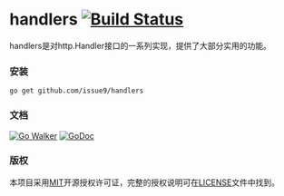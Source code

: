 handlers [![Build Status](https://travis-ci.org/issue9/handlers.svg?branch=master)](https://travis-ci.org/issue9/handlers)
======

handlers是对http.Handler接口的一系列实现，提供了大部分实用的功能。


### 安装

```shell
go get github.com/issue9/handlers
```


### 文档

[![Go Walker](http://gowalker.org/api/v1/badge)](http://gowalker.org/github.com/issue9/handlers)
[![GoDoc](https://godoc.org/github.com/issue9/handlers?status.svg)](https://godoc.org/github.com/issue9/handlers)


### 版权

本项目采用[MIT](http://opensource.org/licenses/MIT)开源授权许可证，完整的授权说明可在[LICENSE](LICENSE)文件中找到。
